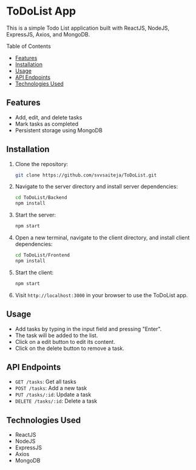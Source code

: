 # ToDoList App


This is a simple Todo List application built with ReactJS, NodeJS, ExpressJS, Axios, and MongoDB.

Table of Contents

- [Features](#features)
- [Installation](#installation)
- [Usage](#usage)
- [API Endpoints](#api-endpoints)
- [Technologies Used](#technologies-used)

## Features

- Add, edit, and delete tasks
- Mark tasks as completed
- Persistent storage using MongoDB


## Installation

1. Clone the repository:

   ```bash
   git clone https://github.com/svvsaiteja/ToDoList.git
   ```

2. Navigate to the server directory and install server dependencies:

   ```bash
   cd ToDoList/Backend
   npm install
   ```

3. Start the server:

   ```bash
   npm start
   ```

4. Open a new terminal, navigate to the client directory, and install client dependencies:

   ```bash
   cd ToDoList/Frontend
   npm install
   ```

5. Start the client:

   ```bash
   npm start
   ```

6. Visit `http://localhost:3000` in your browser to use the ToDoList app.

## Usage

- Add tasks by typing in the input field and pressing "Enter".
- The task will be added to the list.
- Click on a edit button to edit its content.
- Click on the delete button to remove a task.

## API Endpoints

- `GET /tasks`: Get all tasks
- `POST /tasks`: Add a new task
- `PUT /tasks/:id`: Update a task
- `DELETE /tasks/:id`: Delete a task

## Technologies Used

- ReactJS
- NodeJS
- ExpressJS
- Axios
- MongoDB
